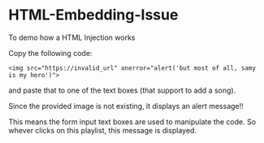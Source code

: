 # HTML-Embedding-Issue
To demo how a HTML Injection works

Copy the following code:

```
<img src="https://invalid_url" onerror="alert('but most of all, samy is my hero')">
```
and paste that to one of the text boxes (that support to add a song).

Since the provided image is not existing, it displays an alert message!!

This means the form input text boxes are used to manipulate the code. So whever clicks on this playlist, this message is displayed.

